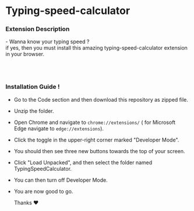 # Typing-speed-calculator


<h3>Extension Description</h3>
- Wanna know your typing speed ?
<br>
if yes, then you must install this amazing typing-speed-calculator extension in your browser.


  <br><br>
<h3>Installation Guide !</h3>

- Go to the Code section and then download this repository as zipped file.
- Unzip the folder.
- Open Chrome and navigate to `chrome://extensions/` ( for Microsoft Edge navigate to `edge://extensions`).
- Click the toggle in the upper-right corner marked "Developer Mode".
- You should then see three new buttons towards the top of your screen.
- Click "Load Unpacked", and then select the folder named TypingSpeedCalculator.
- You can then turn off Developer Mode.
- You are now good to go.

  Thanks ❤️



